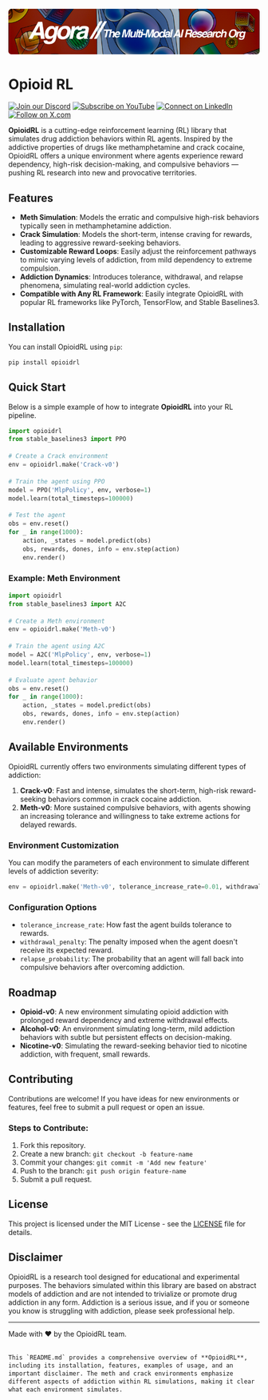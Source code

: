 [![Multi-Modality](agorabanner.png)](https://discord.com/servers/agora-999382051935506503)

# Opioid RL

[![Join our Discord](https://img.shields.io/badge/Discord-Join%20our%20server-5865F2?style=for-the-badge&logo=discord&logoColor=white)](https://discord.gg/agora-999382051935506503) [![Subscribe on YouTube](https://img.shields.io/badge/YouTube-Subscribe-red?style=for-the-badge&logo=youtube&logoColor=white)](https://www.youtube.com/@kyegomez3242) [![Connect on LinkedIn](https://img.shields.io/badge/LinkedIn-Connect-blue?style=for-the-badge&logo=linkedin&logoColor=white)](https://www.linkedin.com/in/kye-g-38759a207/) [![Follow on X.com](https://img.shields.io/badge/X.com-Follow-1DA1F2?style=for-the-badge&logo=x&logoColor=white)](https://x.com/kyegomezb)


**OpioidRL** is a cutting-edge reinforcement learning (RL) library that simulates drug addiction behaviors within RL agents. Inspired by the addictive properties of drugs like methamphetamine and crack cocaine, OpioidRL offers a unique environment where agents experience reward dependency, high-risk decision-making, and compulsive behaviors — pushing RL research into new and provocative territories.

## Features

- **Meth Simulation**: Models the erratic and compulsive high-risk behaviors typically seen in methamphetamine addiction.
- **Crack Simulation**: Models the short-term, intense craving for rewards, leading to aggressive reward-seeking behaviors.
- **Customizable Reward Loops**: Easily adjust the reinforcement pathways to mimic varying levels of addiction, from mild dependency to extreme compulsion.
- **Addiction Dynamics**: Introduces tolerance, withdrawal, and relapse phenomena, simulating real-world addiction cycles.
- **Compatible with Any RL Framework**: Easily integrate OpioidRL with popular RL frameworks like PyTorch, TensorFlow, and Stable Baselines3.

## Installation

You can install OpioidRL using `pip`:

```bash
pip install opioidrl
```

## Quick Start

Below is a simple example of how to integrate **OpioidRL** into your RL pipeline.

```python
import opioidrl
from stable_baselines3 import PPO

# Create a Crack environment
env = opioidrl.make('Crack-v0')

# Train the agent using PPO
model = PPO('MlpPolicy', env, verbose=1)
model.learn(total_timesteps=100000)

# Test the agent
obs = env.reset()
for _ in range(1000):
    action, _states = model.predict(obs)
    obs, rewards, dones, info = env.step(action)
    env.render()
```

### Example: Meth Environment

```python
import opioidrl
from stable_baselines3 import A2C

# Create a Meth environment
env = opioidrl.make('Meth-v0')

# Train the agent using A2C
model = A2C('MlpPolicy', env, verbose=1)
model.learn(total_timesteps=100000)

# Evaluate agent behavior
obs = env.reset()
for _ in range(1000):
    action, _states = model.predict(obs)
    obs, rewards, dones, info = env.step(action)
    env.render()
```

## Available Environments

OpioidRL currently offers two environments simulating different types of addiction:

1. **Crack-v0**: Fast and intense, simulates the short-term, high-risk reward-seeking behaviors common in crack cocaine addiction.
2. **Meth-v0**: More sustained compulsive behaviors, with agents showing an increasing tolerance and willingness to take extreme actions for delayed rewards.

### Environment Customization

You can modify the parameters of each environment to simulate different levels of addiction severity:

```python
env = opioidrl.make('Meth-v0', tolerance_increase_rate=0.01, withdrawal_penalty=5)
```

### Configuration Options

- `tolerance_increase_rate`: How fast the agent builds tolerance to rewards.
- `withdrawal_penalty`: The penalty imposed when the agent doesn't receive its expected reward.
- `relapse_probability`: The probability that an agent will fall back into compulsive behaviors after overcoming addiction.

## Roadmap

- **Opioid-v0**: A new environment simulating opioid addiction with prolonged reward dependency and extreme withdrawal effects.
- **Alcohol-v0**: An environment simulating long-term, mild addiction behaviors with subtle but persistent effects on decision-making.
- **Nicotine-v0**: Simulating the reward-seeking behavior tied to nicotine addiction, with frequent, small rewards.

## Contributing

Contributions are welcome! If you have ideas for new environments or features, feel free to submit a pull request or open an issue.

### Steps to Contribute:

1. Fork this repository.
2. Create a new branch: `git checkout -b feature-name`
3. Commit your changes: `git commit -m 'Add new feature'`
4. Push to the branch: `git push origin feature-name`
5. Submit a pull request.

## License

This project is licensed under the MIT License - see the [LICENSE](LICENSE) file for details.

## Disclaimer

OpioidRL is a research tool designed for educational and experimental purposes. The behaviors simulated within this library are based on abstract models of addiction and are not intended to trivialize or promote drug addiction in any form. Addiction is a serious issue, and if you or someone you know is struggling with addiction, please seek professional help.

---

Made with ❤️ by the OpioidRL team.
```

This `README.md` provides a comprehensive overview of **OpioidRL**, including its installation, features, examples of usage, and an important disclaimer. The meth and crack environments emphasize different aspects of addiction within RL simulations, making it clear what each environment simulates.